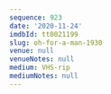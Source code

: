 ```yaml
---
sequence: 923
date: '2020-11-24'
imdbId: tt0021199
slug: oh-for-a-man-1930
venue: null
venueNotes: null
medium: VHS-rip
mediumNotes: null
---
```


